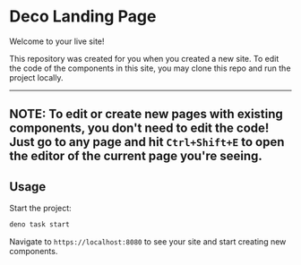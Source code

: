 # Deco Landing Page

Welcome to your live site!

This repository was created for you when you created a new site. To edit the
code of the components in this site, you may clone this repo and run the project
locally. 

---
NOTE: To edit or create new pages with existing components, you don't need to
edit the code! Just go to any page and hit `Ctrl+Shift+E` to open the editor of
the current page you're seeing.
---

## Usage

Start the project:

```sh
deno task start
```

Navigate to `https://localhost:8080` to see your site and start creating new
components. 
